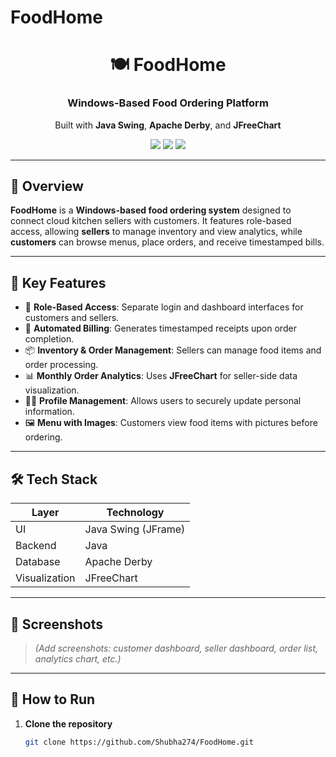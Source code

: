 # FoodHome

<div align="center">
  <h1>🍽️ FoodHome</h1>
  <h3> Windows-Based Food Ordering Platform</h3>
  <p>
    Built with <strong>Java Swing</strong>, <strong>Apache Derby</strong>, and <strong>JFreeChart</strong>
  </p>
  <img src="https://img.shields.io/badge/Platform-Windows-blue?style=flat-square" />
  <img src="https://img.shields.io/badge/Language-Java-orange?style=flat-square" />
  <img src="https://img.shields.io/badge/Database-Apache%20Derby-success?style=flat-square" />
</div>

---

## 📌 Overview

**FoodHome** is a **Windows-based food ordering system** designed to connect cloud kitchen sellers with customers. It features role-based access, allowing **sellers** to manage inventory and view analytics, while **customers** can browse menus, place orders, and receive timestamped bills.

---

## 🎯 Key Features

- 👥 **Role-Based Access**: Separate login and dashboard interfaces for customers and sellers.
- 🧾 **Automated Billing**: Generates timestamped receipts upon order completion.
- 📦 **Inventory & Order Management**: Sellers can manage food items and order processing.
- 📊 **Monthly Order Analytics**: Uses **JFreeChart** for seller-side data visualization.
- 🧑‍💻 **Profile Management**: Allows users to securely update personal information.
- 🖼️ **Menu with Images**: Customers view food items with pictures before ordering.

---

## 🛠️ Tech Stack

| Layer         | Technology               |
|---------------|---------------------------|
| UI            | Java Swing (JFrame)       |
| Backend       | Java                      |
| Database      | Apache Derby              |
| Visualization | JFreeChart                |

---

## 📸 Screenshots

> *(Add screenshots: customer dashboard, seller dashboard, order list, analytics chart, etc.)*

---

## 🚀 How to Run

1. **Clone the repository**
   ```bash
   git clone https://github.com/Shubha274/FoodHome.git
